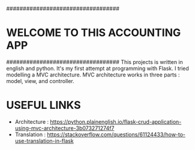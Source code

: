 ##################################
# WELCOME TO THIS ACCOUNTING APP #
##################################
This projects is written in english and python. It's my first attempt at programming with Flask. 
I tried modelling a MVC architecture. MVC architecture works in three parts : model, view, and controller. 



# USEFUL LINKS
- Architecture : https://python.plainenglish.io/flask-crud-application-using-mvc-architecture-3b073271274f7
- Translation : https://stackoverflow.com/questions/61124433/how-to-use-translation-in-flask